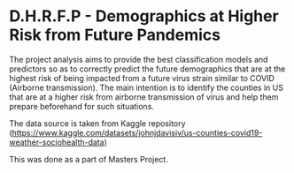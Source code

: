 # D.H.R.F.P - Demographics at Higher Risk from Future Pandemics
The project analysis aims to provide the best classification models and predictors so as to correctly predict the future demographics that are at the highest risk of 
being impacted from a future virus strain similar to COVID (Airborne transmission). The main intention is to identify the counties in US that are at a higher risk from 
airborne transmission of virus and help them prepare beforehand for such situations.

The data source is taken from Kaggle repository (https://www.kaggle.com/datasets/johnjdavisiv/us-counties-covid19-weather-sociohealth-data)

This was done as a part of Masters Project.
